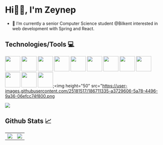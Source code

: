 <h1 align="left">Hi✋🏻, I'm Zeynep </h1>

- 🔭 I’m currently a senior Computer Science student @Bilkent interested in web development with Spring and React.

<!--  
<p align="center">
  <img src="https://github.com/zeynepoztunc/zeynepoztunc/assets/85746781/b403f0b3-617a-4951-9d8e-13a525adac3a" alt="Image" style="width: 100%; max-width: 100%;">
</p>
-->

## Technologies/Tools 💻
  <img height="50" src="https://user-images.githubusercontent.com/25181517/117447155-6a868a00-af3d-11eb-9cfe-245df15c9f3f.png">&nbsp;<img height="50" src="https://user-images.githubusercontent.com/25181517/183897015-94a058a6-b86e-4e42-a37f-bf92061753e5.png">&nbsp;<img height="50" src="https://user-images.githubusercontent.com/25181517/117208740-bfb78400-adf5-11eb-97bb-09072b6bedfc.png">&nbsp;<img height="50" src="https://user-images.githubusercontent.com/25181517/183891303-41f257f8-6b3d-487c-aa56-c497b880d0fb.png">&nbsp;<img height="50" src="https://user-images.githubusercontent.com/25181517/117207493-49665200-adf4-11eb-808e-a9c0fcc2a0a0.png">&nbsp;<img height="50" src="https://user-images.githubusercontent.com/25181517/117207242-07d5a700-adf4-11eb-975e-be04e62b984b.png">&nbsp;<img height="50" src="https://user-images.githubusercontent.com/25181517/192109061-e138ca71-337c-4019-8d42-4792fdaa7128.png">&nbsp;<img height="50" src="https://user-images.githubusercontent.com/25181517/192106073-90fffafe-3562-4ff9-a37e-c77a2da0ff58.png">&nbsp;<img height="50" src="https://user-images.githubusercontent.com/25181517/192108890-200809d1-439c-4e23-90d3-b090cf9a4eea.png">&nbsp;<img height="50" src="https://user-images.githubusercontent.com/25181517/183912952-83784e94-629d-4c34-a961-ae2ae795b662.png">&nbsp;<img height="50" src="https://user-images.githubusercontent.com/25181517/192107858-fe19f043-c502-4009-8c47-476fc89718ad.png">&nbsp;<img height="50" src="https://user-images.githubusercontent.com/25181517/189715289-df3ee512-6eca-463f-a0f4-c10d94a06b2f.png">;<img height="50" src="https://user-images.githubusercontent.com/25181517/186711335-a3729606-5a78-4496-9a36-06efcc74f800.png

![](https://komarev.com/ghpvc/?username=zeynepoztunc&color=ff69b4	)

## Github Stats 📈

<table>
  <tr>
    <td> <img class="img" src="https://github-readme-stats.vercel.app/api?username=zeynepoztunc&theme=omni&rank_icon=github"/>   </td>
    <td> <img class="img" src="https://github-readme-stats.vercel.app/api/top-langs/?username=zeynepoztunc&theme=omni&layout=donut"/>   </td>
  </tr>
</table


<!-- 
**zeynepoztunc/zeynepoztunc** is a ✨ _special_ ✨ repository because its `README.md` (this file) appears on your GitHub profile.
![Your Repository's Stats](https://github-readme-stats.vercel.app/api?username=zeynepoztunc&show_icons=true&theme=omni)

- 🌱 I’m currently learning ...
- 👯 I’m looking to collaborate on ...
- 🤔 I’m looking for help with ...
- 💬 Ask me about ...
- 📫 How to reach me: ...
- 😄 Pronouns: ...
- ⚡ Fun fact: ...
-->

